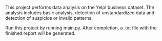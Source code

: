 This project performs data analysis on the Yelp! business dataset. 
The analysis includes basic analysis, detection of unstandardized data and detection of suspicios or invalid patterns. 


Run this project by running main.py. After completion, a .txt file with the finished report will be generated.
